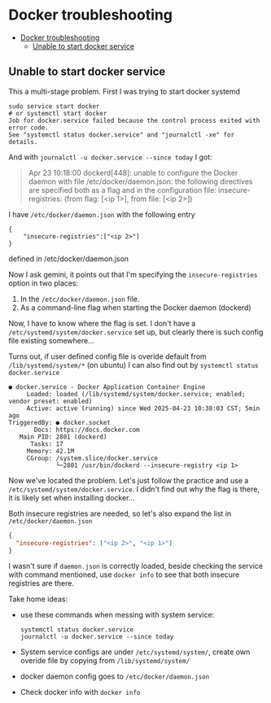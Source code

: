 # Docker troubleshooting

<!--toc:start-->

- [Docker troubleshooting](#docker-troubleshooting)
  - [Unable to start docker service](#unable-to-start-docker-service)
  <!--toc:end-->

## Unable to start docker service

This a multi-stage problem. First I was trying to start docker systemd

```shell
sudo service start docker
# or systemctl start docker
Job for docker.service failed because the control process exited with error code.
See "systemctl status docker.service" and "journalctl -xe" for details.
```

And with `journalctl -u docker.service --since today` I got:

> Apr 23 10:18:00 <machine> dockerd[448]: unable to configure the Docker daemon with file /etc/docker/daemon.json: the following directives are specified both as a flag and in the configuration file: insecure-registries: (from flag: [<ip 1>], from file: [<ip 2>])

I have `/etc/docker/daemon.json` with the following entry

```
{
    "insecure-registries":["<ip 2>"]
}
```

defined in /etc/docker/daemon.json

Now I ask gemini, it points out that
I'm specifying the `insecure-registries` option in two places:

1.  In the `/etc/docker/daemon.json` file.
2.  As a command-line flag when starting the Docker daemon (dockerd)

Now, I have to know where the flag is set. I don't have a `/etc/systemd/system/docker.service` set up,
but clearly there is such config file existing somewhere...

Turns out, if user defined config file is overide default from `/lib/systemd/system/*` (on ubuntu)
I can also find out by `systemctl status docker.service`

```shell
● docker.service - Docker Application Container Engine
     Loaded: loaded (/lib/systemd/system/docker.service; enabled; vendor preset: enabled)
     Active: active (running) since Wed 2025-04-23 10:38:03 CST; 5min ago
TriggeredBy: ● docker.socket
       Docs: https://docs.docker.com
   Main PID: 2801 (dockerd)
      Tasks: 17
     Memory: 42.1M
     CGroup: /system.slice/docker.service
             └─2801 /usr/bin/dockerd --insecure-registry <ip 1>
```

Now we've located the problem. Let's just follow the practice and use a
`/etc/systemd/system/docker.service`. I didn't find out why the flag is there,
it is likely set when installing docker...

Both insecure registries are needed, so let's also expand the list in `/etc/docker/daemon.json`

```json
{
  "insecure-registries": ["<ip 2>", "<ip 1>"]
}
```

I wasn't sure if `daemon.json` is correctly loaded, beside checking the service
with command mentioned, use `docker info` to see that both insecure registries
are there.

Take home ideas:

- use these commands when messing with system service:

  ```
  systemctl status docker.service
  journalctl -u docker.service --since today
  ```

- System service configs are under `/etc/systemd/system/`, create own overide
  file by copying from `/lib/systemd/system/`
- docker daemon config goes to `/etc/docker/daemon.json`
- Check docker info with `docker info`
